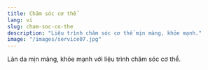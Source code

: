 ```yaml
---
title: Chăm sóc cơ thể
lang: vi
slug: cham-soc-co-the
description: "Liệu trình chăm sóc cơ thể mịn màng, khỏe mạnh."
image: "/images/service07.jpg"
---
```

Làn da mịn màng, khỏe mạnh với liệu trình chăm sóc cơ thể.
